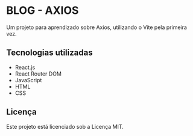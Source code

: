 # BLOG - AXIOS

Um projeto para aprendizado sobre Axios, utilizando o Vite pela primeira vez.

## Tecnologias utilizadas

- React.js
- React Router DOM
- JavaScript
- HTML
- CSS

## Licença
Este projeto está licenciado sob a Licença MIT.
